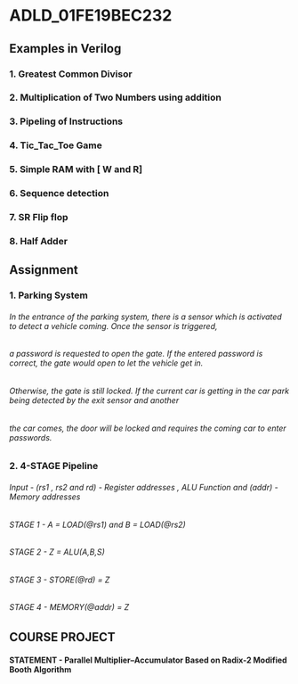 # ADLD_01FE19BEC232
## Examples in Verilog
### 1. Greatest Common Divisor
### 2. Multiplication of Two Numbers using addition
### 3. Pipeling of Instructions
### 4. Tic_Tac_Toe Game
### 5. Simple RAM with [ W and R]
### 6. Sequence detection
### 7. SR Flip flop
### 8. Half Adder
## Assignment
###  1. Parking System
###### In the entrance of the parking system, there is a sensor which is activated to detect a vehicle coming. Once the sensor is triggered,
###### a password is requested to open  the gate. If the entered password is correct, the gate would open to let the vehicle get in.
###### Otherwise, the gate is still locked. If the current car is getting in the car park being detected by the exit sensor and another
###### the car comes, the door will be locked and requires the coming car to enter passwords.
###  2. 4-STAGE Pipeline 
###### Input - (rs1 , rs2 and rd) - Register addresses , ALU Function and (addr) - Memory addresses 
###### STAGE 1 - A = LOAD(@rs1) and B = LOAD(@rs2)
###### STAGE 2 - Z = ALU(A,B,S)
###### STAGE 3 - STORE(@rd) = Z
###### STAGE 4 - MEMORY(@addr) = Z
## COURSE PROJECT
#### STATEMENT - Parallel Multiplier–Accumulator Based on Radix-2 Modified Booth Algorithm
